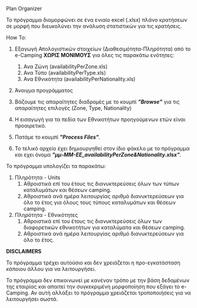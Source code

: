 Plan Organizer

Το πρόγραμμα διαμορφώνει σε ένα ενιαίο excel (.xlsx) πλάνο κρατήσεων σε μορφή που διευκολύνει την ανάλυση στατιστικών για τις κρατήσεις.

How To:

1. Εξαγωγή Απολογιστικών στοιχείων (Διαθεσιμότητα-Πληρότητα) από το e-Camping **ΧΩΡΙΣ ΜΟΝΙΜΟΥΣ** για όλες τις παρακάτω ενότητες:
   1. Ανα Ζώνη (availabilityPerZone.xls)
   2. Ανα Τύπο (availabilityPerType.xls)
   3. Ανα Εθνικότητα (availabilityPerNationality.xls)

2. Άνοιγμα προγράμματος
3. Βάζουμε τις απαραίτητες διαδρομές με το κουμπί ***"Browse"*** για τις απαραίτητες επιλογές (Zone, Type, Nationality)
4. Η εισαγωγή για τα πεδία των  Εθνικοτήτων προηγούμενων ετών είναι προαιρετικό. 
5. Πατάμε το κουμπί ***"Process Files"***.
6. Το τελικό αρχείο έχει δημιουργηθεί στον ίδιο φάκελο με το πρόγραμμα και εχει όνομα ***"μμ-ΜΜ-ΕΕ_availabilityPerZone&Nationality.xlsx"***.

Το πρόγραμμα υπολογίζει τα παρακάτω:
1. Πληρότητα - Units
   1. Αθροιστικά επί του έτους τις διανυκτερεύσεις όλων των τύπων καταλυμάτων και θέσεων camping.
   2. Αθροιστικά ανά ημέρα λειτουργίας αριθμό διανυκτερεύσεων για όλο το έτος για όλους τους τύπους καταλυμάτων και θέσεων camping.
2. Πληρότητα - Εθνικότητες
   1. Αθροιστικά επί του έτους τις διανυκτερεύσεις όλων των διαφορετικών εθνικοτήτων για καταλύματα και θέσεων camping.
   2. Αθροιστικά ανά ημέρα λειτουργίας αριθμό διανυκτερεύσεων για όλο το έτος.

**DISCLAIMERS**

Το πρόγραμμα τρέχει αυτούσιο και δεν χρειάζεται η προ-εγκατάσταση κάποιου άλλου για να λειτουργήσει.

Το πρόγραμμα δεν επικοινωνεί με κανέναν τρόπο με την βάση δεδομένων της εταιρίας και απαιτεί την συγκεκριμένη μορφοποίηση που εξάγει το e-Camping. Αν αυτή αλλάξει το πρόγραμμα χρειάζεται τροποποιήσεις για να λειτουργήσει σωστά.

